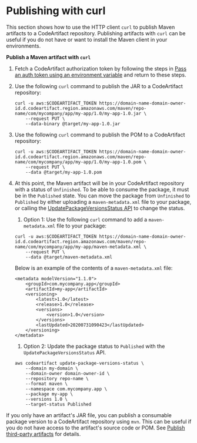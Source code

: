 # Publishing with curl<a name="maven-curl"></a>

This section shows how to use the HTTP client `curl` to publish Maven artifacts to a CodeArtifact repository\. Publishing artifacts with `curl` can be useful if you do not have or want to install the Maven client in your environments\.

**Publish a Maven artifact with `curl`**

1. Fetch a CodeArtifact authorization token by following the steps in [Pass an auth token using an environment variable](tokens-authentication.md#env-var) and return to these steps\.

1. Use the following `curl` command to publish the JAR to a CodeArtifact repository:

   ```
   curl -u aws:$CODEARTIFACT_TOKEN https://domain-name-domain-owner-id.d.codeartifact.region.amazonaws.com/maven/repo-name/com/mycompany/app/my-app/1.0/my-app-1.0.jar \
       --request PUT \
       --data-binary @target/my-app-1.0.jar
   ```

1. Use the following `curl` command to publish the POM to a CodeArtifact repository:

   ```
   curl -u aws:$CODEARTIFACT_TOKEN https://domain-name-domain-owner-id.d.codeartifact.region.amazonaws.com/maven/repo-name/com/mycompany/app/my-app/1.0/my-app-1.0.pom \
       --request PUT \
       --data @target/my-app-1.0.pom
   ```

1. At this point, the Maven artifact will be in your CodeArtifact repository with a status of `Unfinished`\. To be able to consume the package, it must be in the `Published` state\. You can move the package from `Unfinished` to `Published` by either uploading a `maven-metadata.xml` file to your package, or calling the [UpdatePackageVersionsStatus API](https://docs.aws.amazon.com/codeartifact/latest/APIReference/API_UpdatePackageVersionsStatus.html) to change the status\.

   1.  Option 1: Use the following `curl` command to add a `maven-metadata.xml` file to your package: 

      ```
      curl -u aws:$CODEARTIFACT_TOKEN https://domain-name-domain-owner-id.d.codeartifact.region.amazonaws.com/maven/repo-name/com/mycompany/app/my-app/maven-metadata.xml \
          --request PUT \
          --data @target/maven-metadata.xml
      ```

      Below is an example of the contents of a `maven-metadata.xml` file:

      ```
      <metadata modelVersion="1.1.0">
          <groupId>com.mycompany.app</groupId>
          <artifactId>my-app</artifactId>
          <versioning>
              <latest>1.0</latest>
              <release>1.0</release>
              <versions>
                  <version>1.0</version>
              </versions>
              <lastUpdated>20200731090423</lastUpdated>
          </versioning>
      </metadata>
      ```

   1.  Option 2: Update the package status to `Published` with the `UpdatePackageVersionsStatus` API\. 

      ```
      aws codeartifact update-package-versions-status \
          --domain my-domain \
          --domain-owner domain-owner-id \
          --repository repo-name \
          --format maven \
          --namespace com.mycompany.app \
          --package my-app \
          --versions 1.0 \
          --target-status Published
      ```

If you only have an artifact's JAR file, you can publish a consumable package version to a CodeArtifact repository using `mvn`\. This can be useful if you do not have access to the artifact's source code or POM\. See [Publish third\-party artifacts](maven-mvn.md#publishing-third-party-artifacts) for details\.
